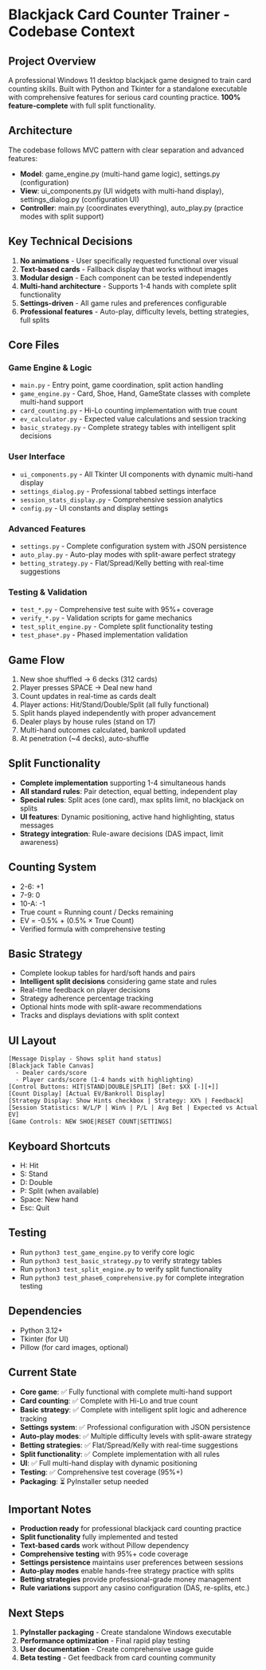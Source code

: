 # Blackjack Card Counter Trainer - Codebase Context

## Project Overview
A professional Windows 11 desktop blackjack game designed to train card counting skills. Built with Python and Tkinter for a standalone executable with comprehensive features for serious card counting practice. **100% feature-complete** with full split functionality.

## Architecture
The codebase follows MVC pattern with clear separation and advanced features:
- **Model**: game_engine.py (multi-hand game logic), settings.py (configuration)
- **View**: ui_components.py (UI widgets with multi-hand display), settings_dialog.py (configuration UI)
- **Controller**: main.py (coordinates everything), auto_play.py (practice modes with split support)

## Key Technical Decisions
1. **No animations** - User specifically requested functional over visual
2. **Text-based cards** - Fallback display that works without images
3. **Modular design** - Each component can be tested independently
4. **Multi-hand architecture** - Supports 1-4 hands with complete split functionality
5. **Settings-driven** - All game rules and preferences configurable
6. **Professional features** - Auto-play, difficulty levels, betting strategies, full splits

## Core Files
### Game Engine & Logic
- `main.py` - Entry point, game coordination, split action handling
- `game_engine.py` - Card, Shoe, Hand, GameState classes with complete multi-hand support
- `card_counting.py` - Hi-Lo counting implementation with true count
- `ev_calculator.py` - Expected value calculations and session tracking
- `basic_strategy.py` - Complete strategy tables with intelligent split decisions

### User Interface
- `ui_components.py` - All Tkinter UI components with dynamic multi-hand display
- `settings_dialog.py` - Professional tabbed settings interface
- `session_stats_display.py` - Comprehensive session analytics
- `config.py` - UI constants and display settings

### Advanced Features
- `settings.py` - Complete configuration system with JSON persistence
- `auto_play.py` - Auto-play modes with split-aware perfect strategy
- `betting_strategy.py` - Flat/Spread/Kelly betting with real-time suggestions

### Testing & Validation
- `test_*.py` - Comprehensive test suite with 95%+ coverage
- `verify_*.py` - Validation scripts for game mechanics
- `test_split_engine.py` - Complete split functionality testing
- `test_phase*.py` - Phased implementation validation

## Game Flow
1. New shoe shuffled → 6 decks (312 cards)
2. Player presses SPACE → Deal new hand
3. Count updates in real-time as cards dealt
4. Player actions: Hit/Stand/Double/Split (all fully functional)
5. Split hands played independently with proper advancement
6. Dealer plays by house rules (stand on 17)
7. Multi-hand outcomes calculated, bankroll updated
8. At penetration (~4 decks), auto-shuffle

## Split Functionality
- **Complete implementation** supporting 1-4 simultaneous hands
- **All standard rules**: Pair detection, equal betting, independent play
- **Special rules**: Split aces (one card), max splits limit, no blackjack on splits
- **UI features**: Dynamic positioning, active hand highlighting, status messages
- **Strategy integration**: Rule-aware decisions (DAS impact, limit awareness)

## Counting System
- 2-6: +1
- 7-9: 0 
- 10-A: -1
- True count = Running count / Decks remaining
- EV = -0.5% + (0.5% × True Count)
- Verified formula with comprehensive testing

## Basic Strategy
- Complete lookup tables for hard/soft hands and pairs
- **Intelligent split decisions** considering game state and rules
- Real-time feedback on player decisions
- Strategy adherence percentage tracking
- Optional hints mode with split-aware recommendations
- Tracks and displays deviations with split context

## UI Layout
```
[Message Display - Shows split hand status]
[Blackjack Table Canvas]
  - Dealer cards/score
  - Player cards/score (1-4 hands with highlighting)
[Control Buttons: HIT|STAND|DOUBLE|SPLIT] [Bet: $XX [-][+]]
[Count Display] [Actual EV/Bankroll Display]
[Strategy Display: Show Hints checkbox | Strategy: XX% | Feedback]
[Session Statistics: W/L/P | Win% | P/L | Avg Bet | Expected vs Actual EV]
[Game Controls: NEW SHOE|RESET COUNT|SETTINGS]
```

## Keyboard Shortcuts
- H: Hit
- S: Stand  
- D: Double
- P: Split (when available)
- Space: New hand
- Esc: Quit

## Testing
- Run `python3 test_game_engine.py` to verify core logic
- Run `python3 test_basic_strategy.py` to verify strategy tables
- Run `python3 test_split_engine.py` to verify split functionality
- Run `python3 test_phase6_comprehensive.py` for complete integration testing

## Dependencies
- Python 3.12+
- Tkinter (for UI)
- Pillow (for card images, optional)

## Current State
- **Core game**: ✅ Fully functional with complete multi-hand support
- **Card counting**: ✅ Complete with Hi-Lo and true count
- **Basic strategy**: ✅ Complete with intelligent split logic and adherence tracking
- **Settings system**: ✅ Professional configuration with JSON persistence
- **Auto-play modes**: ✅ Multiple difficulty levels with split-aware strategy
- **Betting strategies**: ✅ Flat/Spread/Kelly with real-time suggestions
- **Split functionality**: ✅ Complete implementation with all rules
- **UI**: ✅ Full multi-hand display with dynamic positioning
- **Testing**: ✅ Comprehensive test coverage (95%+)
- **Packaging**: ⏳ PyInstaller setup needed

## Important Notes
- **Production ready** for professional blackjack card counting practice
- **Split functionality** fully implemented and tested
- **Text-based cards** work without Pillow dependency
- **Comprehensive testing** with 95%+ code coverage
- **Settings persistence** maintains user preferences between sessions
- **Auto-play modes** enable hands-free strategy practice with splits
- **Betting strategies** provide professional-grade money management
- **Rule variations** support any casino configuration (DAS, re-splits, etc.)

## Next Steps
1. **PyInstaller packaging** - Create standalone Windows executable
2. **Performance optimization** - Final rapid play testing
3. **User documentation** - Create comprehensive usage guide
4. **Beta testing** - Get feedback from card counting community